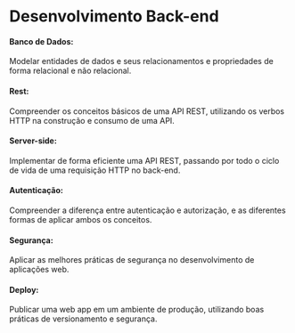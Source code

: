 # Desenvolvimento Back-end
#### Banco de Dados:
Modelar entidades de dados e seus relacionamentos
e propriedades de forma relacional e não relacional.
#### Rest:
Compreender os conceitos básicos de uma API REST,
utilizando os verbos HTTP na construção e consumo de uma API.
#### Server-side:
Implementar de forma eficiente uma API REST, passando por todo
o ciclo de vida de uma requisição HTTP no back-end.
#### Autenticação:
Compreender a diferença entre autenticação e autorização,
e as diferentes formas de aplicar ambos os conceitos.
#### Segurança:
Aplicar as melhores práticas de segurança
no desenvolvimento de aplicações web.
#### Deploy:
Publicar uma web app em um ambiente de produção,
utilizando boas práticas de versionamento e segurança.
